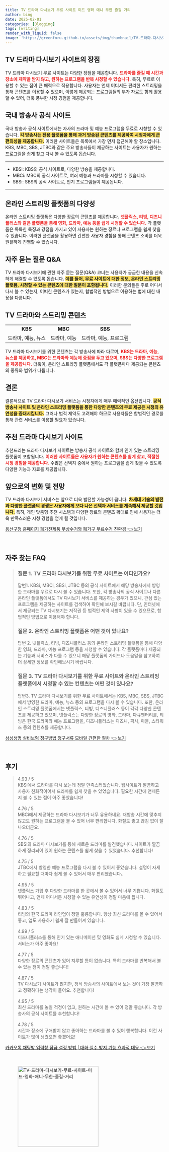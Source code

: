 ```yaml
---
title: TV 드라마 다시보기 무료 사이트 미드 영화 애니 무한 즐길 거리
author: bing
date: 2025-02-01
categories: [Blogging]
tags: [writing]
render_with_liquid: false
image: 'https://greenforu.github.io/assets/img/thumbnail/TV-드라마-다시보기-무료-사이트-미드-영화-애니-무한-즐길-거리.webp'
---
```



<h2 id='TV드라마다시보기사이트'>TV 드라마 다시보기 사이트의 장점</h2>

<p>TV 드라마 다시보기 무료 사이트는 다양한 장점을 제공합니다. <b><span style="color: #ee2323;">드라마를 즐길 때 시간과 장소에 제약을 받지 않고, 원하는 프로그램을 반복 시청할 수 있습니다.</span></b> 특히, 무료로 이용할 수 있는 점이 큰 매력으로 작용합니다. 사용자는 언제 어디서든 편리한 스트리밍을 통해 콘텐츠를 이용할 수 있으며, 이렇게 제공되는 프로그램들의 부가 자료도 함께 활용할 수 있어, 더욱 풍부한 시청 경험을 제공합니다.</p>

<h2 id='공식방송사사이트'>국내 방송사 공식 사이트</h2>

<p>국내 방송사 공식 사이트에서는 자사의 드라마 및 예능 프로그램을 무료로 시청할 수 있습니다. <b><span style="background-color: #ffe066;">각 방송사는 전용 플랫폼을 통해 과거 방송된 콘텐츠를 제공하여 시청자에게 큰 편의성을 제공합니다.</span></b> 이러한 사이트들은 목록에서 가장 먼저 접근해야 할 장소입니다. KBS, MBC, SBS, JTBC와 같은 주요 방송사들이 제공하는 사이트는 사용자가 원하는 프로그램을 쉽게 찾고 다시 볼 수 있도록 돕습니다.</p>

<hr />

<ul>
    <li>KBSi: KBS의 공식 사이트로, 다양한 방송을 제공합니다.</li>
    <li>MBCi: MBC의 공식 사이트로, 여러 예능과 드라마를 시청할 수 있습니다.</li>
    <li>SBSi: SBS의 공식 사이트로, 인기 프로그램들이 제공됩니다.</li>
</ul>

<hr />

<h2 id='온라인스트리밍플랫폼'>온라인 스트리밍 플랫폼의 다양성</h2>

<p>온라인 스트리밍 플랫폼은 다양한 장르의 콘텐츠를 제공합니다. <b><span style="color: #ee2323;">넷플릭스, 티빙, 디즈니플러스와 같은 플랫폼을 통해 영화, 드라마, 예능 등을 쉽게 시청할 수 있습니다.</span></b> 각 플랫폼은 독특한 특징과 강점을 가지고 있어 사용자는 원하는 장르나 프로그램을 쉽게 찾을 수 있습니다. 이러한 플랫폼을 활용하면 간편한 사용자 경험을 통해 콘텐츠 소비를 더욱 원활하게 진행할 수 있습니다.</p>

<h2 id='자주묻는질문'>자주 묻는 질문 Q&A</h2>

<p>TV 드라마 다시보기에 관한 자주 묻는 질문(Q&A) 코너는 사용자가 궁금한 내용을 신속하게 해결할 수 있도록 돕습니다. <b><span style="background-color: #ffe066;">예를 들어, 무료 사이트에 대한 정보, 온라인 스트리밍 플랫폼, 시청할 수 있는 콘텐츠에 대한 질문이 포함됩니다.</span></b> 이러한 문의들은 주로 어디서 다시 볼 수 있는지, 어떠한 콘텐츠가 있는지, 합법적인 방법으로 이용하는 법에 대한 내용을 다룹니다.</p>

<h2 id='TV드라마콘텐츠'>TV 드라마와 스트리밍 콘텐츠</h2>

<table>
    <tr>
        <td style="text-align: center; height: 17px;"><b>KBS</b></td>
        <td style="text-align: center; height: 17px;"><b>MBC</b></td>
        <td style="text-align: center; height: 17px;"><b>SBS</b></td>
    </tr>
    <tr>
        <td style="text-align: center; height: 17px;">드라마, 예능, 뉴스</td>
        <td style="text-align: center; height: 17px;">드라마, 예능</td>
        <td style="text-align: center; height: 17px;">드라마, 예능, 프로그램</td>
    </tr>
</table>

<p>TV 드라마 다시보기를 위한 콘텐츠는 각 방송사에 따라 다르며, <b><span style="color: #ee2323;">KBS는 드라마, 예능, 뉴스를 제공하고, MBC는 드라마와 예능에 중점을 두고 있으며, SBS는 다양한 프로그램을 제공합니다.</span></b> 더욱이, 온라인 스트리밍 플랫폼에서도 각 플랫폼마다 제공되는 콘텐츠의 종류와 범위가 다릅니다.</p>

<h2 id='종합정리'>결론</h2>

<p>결론적으로 TV 드라마 다시보기 서비스는 시청자에게 매우 매력적인 옵션입니다. <b><span style="background-color: #ffe066;">공식 방송사 사이트 및 온라인 스트리밍 플랫폼을 통한 다양한 콘텐츠의 무료 제공은 시청의 유연성을 증대시킵니다.</span></b> 그러나 법적 제약도 고려해야 하므로 사용자들은 합법적인 경로를 통해 관련 서비스를 이용할 필요가 있습니다.</p>

<h2 id='추천사이트'>추천 드라마 다시보기 사이트</h2>

<p>추천드리는 드라마 다시보기 사이트는 방송사 공식 사이트와 함께 인기 있는 스트리밍 플랫폼이 포함됩니다. <b><span style="color: #ee2323;">이러한 사이트들은 사용자가 원하는 콘텐츠를 쉽게 찾고, 적절한 시청 경험을 제공합니다.</span></b> 수많은 선택지 중에서 원하는 프로그램을 쉽게 찾을 수 있도록 다양한 기능과 자료를 제공합니다.</p>

<h2 id='미래전망'>앞으로의 변화 및 전망</h2>

<p>TV 드라마 다시보기 서비스는 앞으로 더욱 발전할 가능성이 큽니다. <b><span style="background-color: #ffe066;">차세대 기술의 발전과 다양한 플랫폼의 경쟁은 사용자에게 보다 나은 선택과 서비스를 계속해서 제공할 것입니다.</span></b> 특히, 개인 맞춤형 추천 시스템과 다양한 장르의 콘텐츠 확대로 인해 사용자는 더욱 만족스러운 시청 경험을 얻게 될 것입니다.</p>


<p><a class="click-button" title="용산구청 홈페이지 폐가전제품 무상수거와 폐가구 무료수거 친환경" href="https://greenforu.github.io/posts/%EC%9A%A9%EC%82%B0%EA%B5%AC%EC%B2%AD-%ED%99%88%ED%8E%98%EC%9D%B4%EC%A7%80-%ED%8F%90%EA%B0%80%EC%A0%84%EC%A0%9C%ED%92%88-%EB%AC%B4%EC%83%81%EC%88%98%EA%B1%B0%EC%99%80-%ED%8F%90%EA%B0%80%EA%B5%AC-%EB%AC%B4%EB%A3%8C%EC%88%98%EA%B1%B0-%EC%B9%9C%ED%99%98%EA%B2%BD/" rel="dofollow">용산구청 홈페이지 폐가전제품 무상수거와 폐가구 무료수거 친환경 👈 보기</a></p><br>
<h2 id='자주_찾는_FAQ'>자주 찾는 FAQ</h2>
<div itemscope="" itemtype="https://schema.org/FAQPage"> 
<blockquote> 
<div itemscope="" itemprop="mainEntity" itemtype="https://schema.org/Question"> 
<h3 itemprop="name">질문 1. TV 드라마 다시보기를 위한 무료 사이트는 어디인가요?</h3> 
<div itemscope="" itemprop="acceptedAnswer" itemtype="https://schema.org/Answer"> 
<span itemprop="text"> 
<p>답변1. KBSi, MBCi, SBSi, JTBC 등의 공식 사이트에서 해당 방송사에서 방영한 드라마를 무료로 다시 볼 수 있습니다. 또한, 각 방송사의 공식 사이트나 다른 온라인 플랫폼에서도 TV 다시보기 서비스를 제공하는 경우가 있으니, 관심 있는 프로그램을 제공하는 사이트를 검색하여 확인해 보시길 바랍니다. 단, 인터넷에서 제공되는 TV 다시보기는 저작권 등 법적인 제약 사항이 있을 수 있으므로, 합법적인 방법으로 이용해야 합니다.</p> 
</span> 
</div> 
</div> 

<div itemscope="" itemprop="mainEntity" itemtype="https://schema.org/Question"> 
<h3 itemprop="name">질문 2. 온라인 스트리밍 플랫폼은 어떤 것이 있나요?</h3> 
<div itemscope="" itemprop="acceptedAnswer" itemtype="https://schema.org/Answer"> 
<span itemprop="text"> 
<p>답변 2. 넷플릭스, 티빙, 디즈니플러스 등의 온라인 스트리밍 플랫폼을 통해 다양한 영화, 드라마, 예능 프로그램 등을 시청할 수 있습니다. 각 플랫폼마다 제공되는 기능과 서비스가 다를 수 있으니 해당 플랫폼의 가이드나 도움말을 참고하여 더 상세한 정보를 확인해보시기 바랍니다.</p> 
</span> 
</div> 
</div> 

<div itemscope="" itemprop="mainEntity" itemtype="https://schema.org/Question"> 
<h3 itemprop="name">질문 3. TV 드라마 다시보기를 위한 무료 사이트와 온라인 스트리밍 플랫폼에서 시청할 수 있는 컨텐츠는 어떤 것이 있나요?</h3> 
<div itemscope="" itemprop="acceptedAnswer" itemtype="https://schema.org/Answer"> 
<span itemprop="text"> 
<p>답변3. TV 드라마 다시보기를 위한 무료 사이트에서는 KBS, MBC, SBS, JTBC에서 방영한 드라마, 예능, 뉴스 등의 프로그램을 다시 볼 수 있습니다. 또한, 온라인 스트리밍 플랫폼에서는 넷플릭스, 티빙, 디즈니플러스 등이 각각 다양한 콘텐츠를 제공하고 있으며, 넷플릭스는 다양한 장르의 영화, 드라마, 다큐멘터리를, 티빙은 한국 드라마와 예능 프로그램을, 디즈니플러스는 디즈니, 픽사, 마블, 스타워즈 등의 컨텐츠를 제공합니다.</p> 
</span> 
</div> 
</div> 
</blockquote> 
</div>
<p><a class="click-button" title="삼성생명 실비보험 청구방법 청구서류 모바일 간편한 절차" href="https://greenforu.github.io/posts/%EC%82%BC%EC%84%B1%EC%83%9D%EB%AA%85-%EC%8B%A4%EB%B9%84%EB%B3%B4%ED%97%98-%EC%B2%AD%EA%B5%AC%EB%B0%A9%EB%B2%95-%EC%B2%AD%EA%B5%AC%EC%84%9C%EB%A5%98-%EB%AA%A8%EB%B0%94%EC%9D%BC-%EA%B0%84%ED%8E%B8%ED%95%9C-%EC%A0%88%EC%B0%A8/" rel="dofollow">삼성생명 실비보험 청구방법 청구서류 모바일 간편한 절차 👈 보기</a></p><br>
<h2 id='후기'>후기</h2>
<div itemscope itemtype="https://schema.org/Product">
  <blockquote>
  <div itemprop="review" itemscope itemtype="https://schema.org/Review">
      <div itemprop="reviewRating" itemscope itemtype="https://schema.org/Rating"> <span itemprop="ratingValue">4.93</span> / <span itemprop="bestRating">5</span> </div>
      <span itemprop="reviewBody">KBSi에서 드라마를 다시 보는데 정말 만족스러웠습니다. 웹사이트가 깔끔하고 사용자 친화적이어서 드라마를 쉽게 찾을 수 있었습니다. 필요한 시간에 언제든지 볼 수 있는 점이 아주 좋았습니다!</span>
  </div>
  <br>
  <div itemprop="review" itemscope itemtype="https://schema.org/Review">
      <div itemprop="reviewRating" itemscope itemtype="https://schema.org/Rating"> <span itemprop="ratingValue">4.76</span> / <span itemprop="bestRating">5</span> </div>
      <span itemprop="reviewBody">MBCi에서 제공하는 드라마 다시보기가 너무 유용하네요. 재방송 시간에 맞추지 않고도 원하는 프로그램을 볼 수 있어 너무 편리합니다. 화질도 좋고 끊김 없이 잘 나오더군요.</span>
  </div>
  <br>
  <div itemprop="review" itemscope itemtype="https://schema.org/Review">
      <div itemprop="reviewRating" itemscope itemtype="https://schema.org/Rating"> <span itemprop="ratingValue">4.76</span> / <span itemprop="bestRating">5</span> </div>
      <span itemprop="reviewBody">SBSi의 드라마 다시보기를 통해 새로운 드라마를 발견했습니다. 사이트가 깔끔하게 정리되어 있어 원하는 콘텐츠를 쉽게 찾을 수 있었습니다. 추천합니다!</span>
  </div>
  <br>
  <div itemprop="review" itemscope itemtype="https://schema.org/Review">
      <div itemprop="reviewRating" itemscope itemtype="https://schema.org/Rating"> <span itemprop="ratingValue">4.75</span> / <span itemprop="bestRating">5</span> </div>
      <span itemprop="reviewBody">JTBC에서 방영한 예능 프로그램을 다시 볼 수 있어서 좋았습니다. 설명이 자세하고 필요할 때마다 쉽게 볼 수 있어서 매우 편리했습니다。</span>
  </div>
  <br>
  <div itemprop="review" itemscope itemtype="https://schema.org/Review">
      <div itemprop="reviewRating" itemscope itemtype="https://schema.org/Rating"> <span itemprop="ratingValue">4.95</span> / <span itemprop="bestRating">5</span> </div>
      <span itemprop="reviewBody">넷플릭스 가입 후 다양한 드라마를 한 곳에서 볼 수 있어서 너무 기쁩니다. 화질도 뛰어나고, 언제 어디서든 시청할 수 있는 유연성이 정말 마음에 듭니다.</span>
  </div>
  <br>
  <div itemprop="review" itemscope itemtype="https://schema.org/Review">
      <div itemprop="reviewRating" itemscope itemtype="https://schema.org/Rating"> <span itemprop="ratingValue">4.83</span> / <span itemprop="bestRating">5</span> </div>
      <span itemprop="reviewBody">티빙의 한국 드라마 라인업이 정말 훌륭합니다. 항상 최신 드라마를 볼 수 있어서 좋고, 앱도 사용하기 쉽게 잘 만들어져 있습니다.</span>
  </div>
  <br>
  <div itemprop="review" itemscope itemtype="https://schema.org/Review">
      <div itemprop="reviewRating" itemscope itemtype="https://schema.org/Rating"> <span itemprop="ratingValue">4.99</span> / <span itemprop="bestRating">5</span> </div>
      <span itemprop="reviewBody">디즈니플러스를 통해 인기 있는 애니메이션 및 영화도 쉽게 시청할 수 있습니다. 서비스가 아주 좋아요!</span>
  </div>
  <br>
  <div itemprop="review" itemscope itemtype="https://schema.org/Review">
      <div itemprop="reviewRating" itemscope itemtype="https://schema.org/Rating"> <span itemprop="ratingValue">4.77</span> / <span itemprop="bestRating">5</span> </div>
      <span itemprop="reviewBody">다양한 장르의 콘텐츠가 있어 지루할 틈이 없습니다. 특히 드라마를 반복해서 볼 수 있는 점이 정말 좋습니다!</span>
  </div>
  <br>
  <div itemprop="review" itemscope itemtype="https://schema.org/Review">
      <div itemprop="reviewRating" itemscope itemtype="https://schema.org/Rating"> <span itemprop="ratingValue">4.87</span> / <span itemprop="bestRating">5</span> </div>
      <span itemprop="reviewBody">TV 다시보기 사이트가 많지만, 정식 방송사의 사이트에서 보는 것이 가장 깔끔하고 정확하다는 생각이 들어요. 추천합니다!</span>
  </div>
  <br>
  <div itemprop="review" itemscope itemtype="https://schema.org/Review">
      <div itemprop="reviewRating" itemscope itemtype="https://schema.org/Rating"> <span itemprop="ratingValue">4.95</span> / <span itemprop="bestRating">5</span> </div>
      <span itemprop="reviewBody">최신 드라마를 놓칠 걱정이 없고, 원하는 시간에 볼 수 있어 정말 좋습니다. 각 방송사의 공식 사이트를 추천합니다!</span>
  </div>
  <br>
  <div itemprop="review" itemscope itemtype="https://schema.org/Review">
      <div itemprop="reviewRating" itemscope itemtype="https://schema.org/Rating"> <span itemprop="ratingValue">4.78</span> / <span itemprop="bestRating">5</span> </div>
      <span itemprop="reviewBody">시간과 장소에 구애받지 않고 좋아하는 드라마를 볼 수 있어 행복합니다. 이런 사이트가 많이 생겼으면 좋겠어요!</span>
  </div>
  </blockquote>
</div>
<p><a class="click-button" title="카카오톡 채팅방 입력창 잠금 설정 방법 | 대화 실수 방지 기능 효과적 대응" href="https://greenforu.github.io/posts/%EC%B9%B4%EC%B9%B4%EC%98%A4%ED%86%A1-%EC%B1%84%ED%8C%85%EB%B0%A9-%EC%9E%85%EB%A0%A5%EC%B0%BD-%EC%9E%A0%EA%B8%88-%EC%84%A4%EC%A0%95-%EB%B0%A9%EB%B2%95-%EB%8C%80%ED%99%94-%EC%8B%A4%EC%88%98-%EB%B0%A9%EC%A7%80-%EA%B8%B0%EB%8A%A5-%ED%9A%A8%EA%B3%BC%EC%A0%81-%EB%8C%80%EC%9D%91/" rel="dofollow">카카오톡 채팅방 입력창 잠금 설정 방법 | 대화 실수 방지 기능 효과적 대응 👈 보기</a></p><br>
<figure class="image"><img src="https://greenforu.github.io/assets/img/thumbnail/TV-드라마-다시보기-무료-사이트-미드-영화-애니-무한-즐길-거리.webp" alt="TV-드라마-다시보기-무료-사이트-미드-영화-애니-무한-즐길-거리" width="256" height="256"></figure>